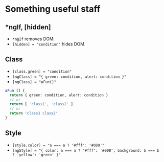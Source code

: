 # Something useful staff

## \*ngIf, [hidden]

- `*ngIf` removes DOM.
- `[hidden] = "condition"` hides DOM.

## Class

- `[class.green] = "condition"`
- `[ngClass] = "{ green: condition, alert: condition }"`
- `[ngClass] = "aFun()"`

```ts
aFun () {
  return { green: condition, alert: condition }
  // or
  return [ 'class1', 'class2' ]
  // or
  return 'class1 class2'
}
```

## Style

- `[style.color] = "a === a ? '#fff': '#000'"`
- `[ngStyle] = "{ color: a === a ? '#fff': '#000', background: b === b ? 'yellow': 'green' }"`

